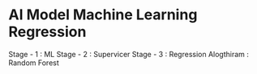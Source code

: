 # AI Model Machine Learning Regression 
Stage - 1 : ML
Stage - 2 : Supervicer
Stage - 3 : Regression
Alogthiram  : Random Forest
